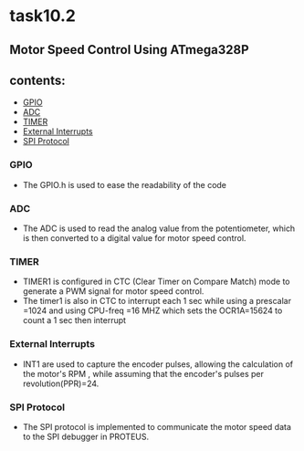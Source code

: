 # task10.2
## Motor Speed Control Using ATmega328P
## contents:
  - [GPIO](#gpio)
  - [ADC](#adc)
  - [TIMER](#timer)
  - [External Interrupts](#external-interrupts)
  - [SPI Protocol](#spi-protocol)

### GPIO

- The GPIO.h is used to ease the readability of the code 

### ADC

- The ADC is used to read the analog value from the potentiometer, which is then converted to a digital value for motor speed control.

### TIMER

- TIMER1 is configured in CTC (Clear Timer on Compare Match) mode to generate a PWM signal for motor speed control.
- The timer1 is also  in CTC to interrupt each 1 sec  while using a prescalar =1024 and using CPU-freq =16 MHZ which sets the OCR1A=15624 to count a 1 sec then interrupt

### External Interrupts

-  INT1 are used to capture the encoder pulses, allowing the calculation of the motor's RPM , while assuming that the encoder's pulses per revolution(PPR)=24.
### SPI Protocol

- The SPI protocol is implemented to communicate the motor speed data to the SPI debugger in PROTEUS.


